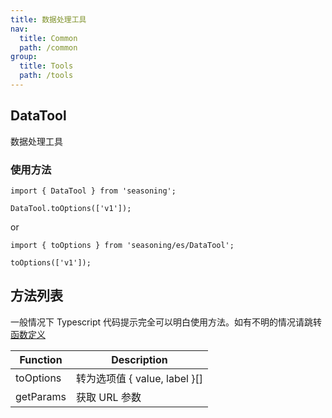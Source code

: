 ```yaml
---
title: 数据处理工具
nav:
  title: Common
  path: /common
group:
  title: Tools
  path: /tools
---
```


## DataTool

数据处理工具

### 使用方法

```
import { DataTool } from 'seasoning';

DataTool.toOptions(['v1']);
```

or

```
import { toOptions } from 'seasoning/es/DataTool';

toOptions(['v1']);
```

## 方法列表

一般情况下 Typescript 代码提示完全可以明白使用方法。如有不明的情况请跳转[函数定义](https://github.com/dyb881/seasoning/blob/master/src/DataTool/index.ts)

| Function  | Description                   |
| --------- | ----------------------------- |
| toOptions | 转为选项值 { value, label }[] |
| getParams | 获取 URL 参数                 |
